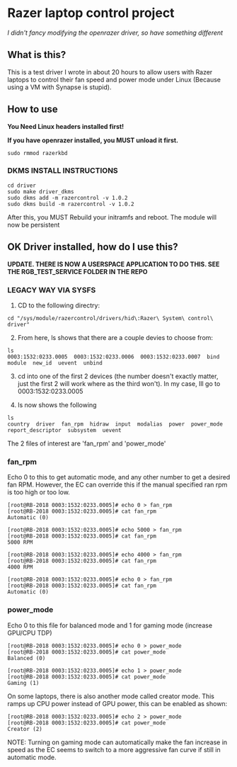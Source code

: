 # Razer laptop control project

*I didn't fancy modifying the openrazer driver, so have something different*

## What is this?
This is a test driver I wrote in about 20 hours to allow users with Razer laptops to control their fan speed and power mode under Linux (Because using a VM with Synapse is stupid).

## How to use
**You Need Linux headers installed first!**

**If you have openrazer installed, you MUST unload it first.**
```
sudo rmmod razerkbd
```

### DKMS INSTALL INSTRUCTIONS
```
cd driver
sudo make driver_dkms
sudo dkms add -m razercontrol -v 1.0.2
sudo dkms build -m razercontrol -v 1.0.2
```
After this, you MUST Rebuild your initramfs and reboot. The module will now be persistent
## OK Driver installed, how do I use this?

**UPDATE. THERE IS NOW A USERSPACE APPLICATION TO DO THIS. SEE THE RGB_TEST_SERVICE FOLDER IN THE REPO**


### LEGACY WAY VIA SYSFS

1. CD to the following directry:
```
cd "/sys/module/razercontrol/drivers/hid\:Razer\ System\ control\ driver"
```
2. From here, ls shows that there are a couple devies to choose from:
```
ls
0003:1532:0233.0005  0003:1532:0233.0006  0003:1532:0233.0007  bind  module  new_id  uevent  unbind
```
3. cd into one of the first 2 devices (the number doesn't exactly matter, just the first 2 will work where as the third won't). In my case, Ill go to 0003:1532:0233.0005

4. ls now shows the following
```
ls
country  driver  fan_rpm  hidraw  input  modalias  power  power_mode  report_descriptor  subsystem  uevent
```

The 2 files of interest are 'fan_rpm' and 'power_mode'

### fan_rpm
Echo 0 to this to get automatic mode, and any other number to get a desired fan RPM. However, the EC can override this if the manual specified ran rpm is too high or too low.
```
[root@RB-2018 0003:1532:0233.0005]# echo 0 > fan_rpm 
[root@RB-2018 0003:1532:0233.0005]# cat fan_rpm 
Automatic (0)

[root@RB-2018 0003:1532:0233.0005]# echo 5000 > fan_rpm 
[root@RB-2018 0003:1532:0233.0005]# cat fan_rpm 
5000 RPM

[root@RB-2018 0003:1532:0233.0005]# echo 4000 > fan_rpm 
[root@RB-2018 0003:1532:0233.0005]# cat fan_rpm 
4000 RPM

[root@RB-2018 0003:1532:0233.0005]# echo 0 > fan_rpm 
[root@RB-2018 0003:1532:0233.0005]# cat fan_rpm 
Automatic (0)

```

### power_mode
Echo 0 to this file for balanced mode and 1 for gaming mode (increase GPU/CPU TDP)
```
[root@RB-2018 0003:1532:0233.0005]# echo 0 > power_mode
[root@RB-2018 0003:1532:0233.0005]# cat power_mode 
Balanced (0)

[root@RB-2018 0003:1532:0233.0005]# echo 1 > power_mode
[root@RB-2018 0003:1532:0233.0005]# cat power_mode
Gaming (1)
```

On some laptops, there is also another mode called creator mode. This ramps up CPU power instead of GPU power, this can be enabled as shown:
```
[root@RB-2018 0003:1532:0233.0005]# echo 2 > power_mode
[root@RB-2018 0003:1532:0233.0005]# cat power_mode
Creator (2)
```

NOTE: Turning on gaming mode can automatically make the fan increase in speed as the EC seems to switch to a more aggressive fan curve if still in automatic mode.
